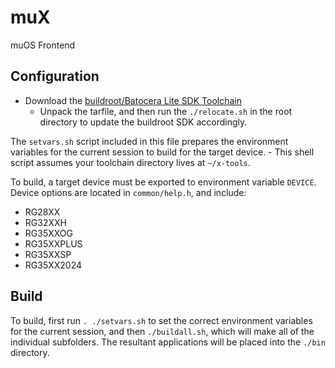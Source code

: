 # muX
muOS Frontend

## Configuration
- Download the [buildroot/Batocera Lite SDK Toolchain](https://github.com/rg35xx-cfw/rg35xx-cfw.github.io/releases)
    - Unpack the tarfile, and then run the `./relocate.sh` in the root directory to update the buildroot SDK accordingly.

The `setvars.sh` script included in this file prepares the environment variables for the current session to build for the target device.
    - This shell script assumes your toolchain directory lives at `~/x-tools`.

To build, a target device must be exported to environment variable `DEVICE`. Device options are located in `common/help.h`, and include:

- RG28XX
- RG32XXH
- RG35XXOG
- RG35XXPLUS
- RG35XXSP
- RG35XX2024

## Build
To build, first run `. ./setvars.sh` to set the correct environment variables for the current session, and then `./buildall.sh`, which will make all of the individual subfolders. The resultant applications will be placed into the `./bin` directory.